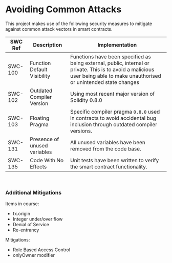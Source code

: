 # Avoiding Common Attacks

This project makes use of the following security measures to mitigate against common attack vectors in smart contracts.

| SWC Ref    | Description                       | Implementation |
|---         |---                                |---             |
| SWC-100    | Function Default Visibility       | Functions have been specified as being external, public, internal or private. This is to avoid a malicious user being able to make unauthorised or unintended state changes|
| SWC-102    | Outdated Compiler Version         | Using most recent major version of Solidity 0.8.0 |
| SWC-103    | Floating Pragma                   | Specific compiler pragma `0.8.0` used in contracts to avoid accidental bug inclusion through outdated compiler versions. |
| SWC-131    | Presence of unused variables      | All unused variables have been removed from the code base. |
| SWC-135    | Code With No Effects              | Unit tests have been written to verify the smart contract functionality. |

<br/>

### Additional Mitigations

Items in course:
- tx.origin
- Integer under/over flow
- Denial of Service
- Re-entrancy

Mitigations:
- Role Based Access Control
- onlyOwner modifier